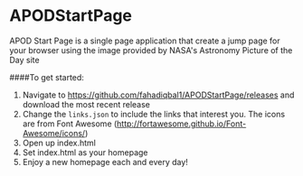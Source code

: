 APODStartPage
=============

APOD Start Page is a single page application that create a jump page for your browser using the image provided by NASA's Astronomy Picture of the Day site


####To get started:

1. Navigate to https://github.com/fahadiqbal1/APODStartPage/releases and download the most recent release
2. Change the <code>links.json</code> to include the links that interest you. The icons are from Font Awesome (http://fortawesome.github.io/Font-Awesome/icons/)
3. Open up index.html
4. Set index.html as your homepage
5. Enjoy a new homepage each and every day!
